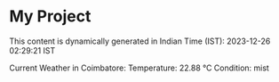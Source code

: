 # My Project

This content is dynamically generated in Indian Time (IST): 2023-12-26 02:29:21 IST


Current Weather in Coimbatore:
Temperature: 22.88 °C
Condition: mist
